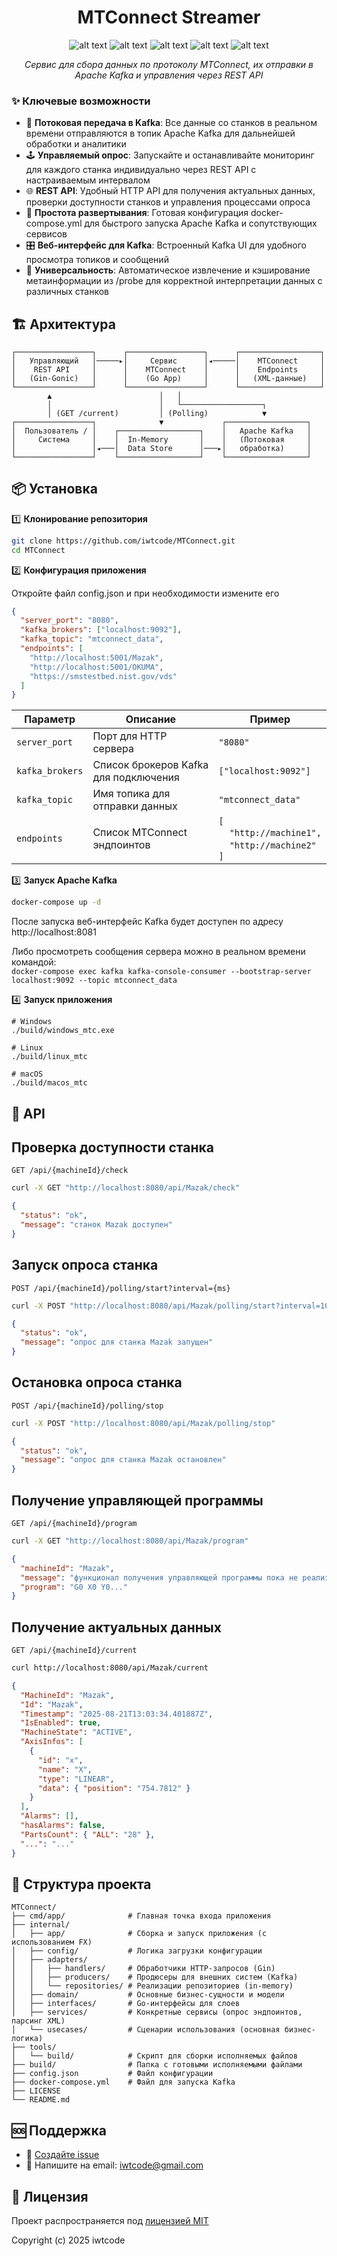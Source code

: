 <div align="center">

# MTConnect Streamer

![alt text](https://img.shields.io/badge/MTConnect-Compatible-blue)
![alt text](https://img.shields.io/badge/Apache%20Kafka-Integrated-blue?logo=apachekafka)
![alt text](https://img.shields.io/badge/Go-1.19+-00ADD8?logo=go)
![alt text](https://img.shields.io/badge/Docker-Ready-2496ED?logo=docker)
![alt text](https://img.shields.io/badge/License-MIT-green)

*Сервис для сбора данных по протоколу MTConnect, их отправки в Apache Kafka и управления через REST API*

</div>

### ✨ Ключевые возможности
- 🚀 **Потоковая передача в Kafka**: Все данные со станков в реальном времени отправляются в топик Apache Kafka для дальнейшей обработки и аналитики
- 🕹️ **Управляемый опрос**: Запускайте и останавливайте мониторинг для каждого станка индивидуально через REST API с настраиваемым интервалом
- 🌐 **REST API**: Удобный HTTP API для получения актуальных данных, проверки доступности станков и управления процессами опроса
- 🐳 **Простота развертывания**: Готовая конфигурация docker-compose.yml для быстрого запуска Apache Kafka и сопутствующих сервисов
- 🎛️ **Веб-интерфейс для Kafka**: Встроенный Kafka UI для удобного просмотра топиков и сообщений
- 🔧 **Универсальность**: Автоматическое извлечение и кэширование метаинформации из /probe для корректной интерпретации данных с различных станков

## 🏗️ Архитектура

```
┌─────────────────┐      ┌─────────────────┐      ┌──────────────────┐
│   Управляющий   │─────▸│     Сервис      │◂─────│    MTConnect     │
│    REST API     │      │    MTConnect    │      │    Endpoints     │
│   (Gin-Gonic)   │      │    (Go App)     │      │   (XML-данные)   │
└─────────────────┘      └─────────────────┘      └──────────────────┘
        ▲                        │   │
        │                        │   └──────────────────┐
        │ (GET /current)         │ (Polling)            ▼
┌─────────────────┐              ▼             ┌──────────────────┐
│  Пользователь / │    ┌──────────────────┐    │   Apache Kafka   │
│     Система     │    │  In-Memory       │    │   (Потоковая     │
│                 │◂───│  Data Store      │───▸│   обработка)     │
└─────────────────┘    └──────────────────┘    └──────────────────┘
```

## 📦 Установка

1️⃣ **Клонирование репозитория**

```bash
git clone https://github.com/iwtcode/MTConnect.git
cd MTConnect
```

2️⃣ **Конфигурация приложения**

Откройте файл config.json и при необходимости измените его

```json
{
  "server_port": "8080",
  "kafka_brokers": ["localhost:9092"],
  "kafka_topic": "mtconnect_data",
  "endpoints": [
    "http://localhost:5001/Mazak",
    "http://localhost:5001/OKUMA",
    "https://smstestbed.nist.gov/vds"
  ]
}
```

| Параметр | Описание | Пример |
|---|---|---|
| `server_port` | Порт для HTTP сервера | `"8080"` |
| `kafka_brokers` | Список брокеров Kafka для подключения | `["localhost:9092"]` |	
| `kafka_topic` | Имя топика для отправки данных | `"mtconnect_data"` |
| `endpoints` | Список MTConnect эндпоинтов | `[`<br>&nbsp;&nbsp;&nbsp;&nbsp;`"http://machine1",`<br>&nbsp;&nbsp;&nbsp;&nbsp;`"http://machine2"`<br>`]` |

3️⃣ **Запуск Apache Kafka**

```bash
docker-compose up -d
```

После запуска веб-интерфейс Kafka будет доступен по адресу http://localhost:8081

Либо просмотреть сообщения сервера можно в реальном времени командой:<br>
`docker-compose exec kafka kafka-console-consumer --bootstrap-server localhost:9092 --topic mtconnect_data`

4️⃣ **Запуск приложения**

```
# Windows
./build/windows_mtc.exe

# Linux
./build/linux_mtc

# macOS
./build/macos_mtc
```

## 🔌 API

## Проверка доступности станка

```http
GET /api/{machineId}/check
```

```bash
curl -X GET "http://localhost:8080/api/Mazak/check"
```

```json
{
  "status": "ok",
  "message": "станок Mazak доступен"
}
```

## Запуск опроса станка

```http
POST /api/{machineId}/polling/start?interval={ms}
```

```bash
curl -X POST "http://localhost:8080/api/Mazak/polling/start?interval=1000"
```

```json
{
  "status": "ok",
  "message": "опрос для станка Mazak запущен"
}
```

## Остановка опроса станка

```http
POST /api/{machineId}/polling/stop
```

```bash
curl -X POST "http://localhost:8080/api/Mazak/polling/stop"
```

```json
{
  "status": "ok",
  "message": "опрос для станка Mazak остановлен"
}
```

## Получение управляющей программы

```http
GET /api/{machineId}/program
```

```bash
curl -X GET "http://localhost:8080/api/Mazak/program"
```

```json
{
  "machineId": "Mazak",
  "message": "функционал получения управляющей программы пока не реализован",
  "program": "G0 X0 Y0..."
}
```

## Получение актуальных данных

```http
GET /api/{machineId}/current
```

```bash
curl http://localhost:8080/api/Mazak/current
```

```json
{
  "MachineId": "Mazak",
  "Id": "Mazak",
  "Timestamp": "2025-08-21T13:03:34.401887Z",
  "IsEnabled": true,
  "MachineState": "ACTIVE",
  "AxisInfos": [
    {
      "id": "x",
      "name": "X",
      "type": "LINEAR",
      "data": { "position": "754.7812" }
    }
  ],
  "Alarms": [],
  "hasAlarms": false,
  "PartsCount": { "ALL": "28" },
  "...": "..."
}
```

## 🔧 Структура проекта

```
MTConnect/
├── cmd/app/              # Главная точка входа приложения
├── internal/
│   ├── app/              # Сборка и запуск приложения (с использованием FX)
│   ├── config/           # Логика загрузки конфигурации
│   ├── adapters/
│   │   ├── handlers/     # Обработчики HTTP-запросов (Gin)
│   │   ├── producers/    # Продюсеры для внешних систем (Kafka)
│   │   └── repositories/ # Реализации репозиториев (in-memory)
│   ├── domain/           # Основные бизнес-сущности и модели
│   ├── interfaces/       # Go-интерфейсы для слоев
│   ├── services/         # Конкретные сервисы (опрос эндпоинтов, парсинг XML)
│   └── usecases/         # Сценарии использования (основная бизнес-логика)
├── tools/
│   └── build/            # Скрипт для сборки исполняемых файлов
├── build/                # Папка с готовыми исполняемыми файлами
├── config.json           # Файл конфигурации
├── docker-compose.yml    # Файл для запуска Kafka
├── LICENSE
└── README.md
```

## 🆘 Поддержка

- 🐛 [Создайте issue](https://github.com/iwtcode/MTConnect/issues)
- 📧 Напишите на email: iwtcode@gmail.com

## 📝 Лицензия

Проект распространяется под [лицензией MIT](LICENSE)

Copyright (c) 2025 iwtcode